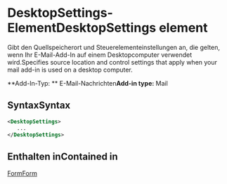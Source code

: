# <a name="desktopsettings-element"></a><span data-ttu-id="760fe-101">DesktopSettings-Element</span><span class="sxs-lookup"><span data-stu-id="760fe-101">DesktopSettings element</span></span>

<span data-ttu-id="760fe-102">Gibt den Quellspeicherort und Steuerelementeinstellungen an, die gelten, wenn Ihr E-Mail-Add-In auf einem Desktopcomputer verwendet wird.</span><span class="sxs-lookup"><span data-stu-id="760fe-102">Specifies source location and control settings that apply when your mail add-in is used on a desktop computer.</span></span>

<span data-ttu-id="760fe-103">\*\*Add-In-Typ: \*\* E-Mail-Nachrichten</span><span class="sxs-lookup"><span data-stu-id="760fe-103">**Add-in type:** Mail</span></span>

## <a name="syntax"></a><span data-ttu-id="760fe-104">Syntax</span><span class="sxs-lookup"><span data-stu-id="760fe-104">Syntax</span></span>

```XML
<DesktopSettings>
   ...
</DesktopSettings>
```

## <a name="contained-in"></a><span data-ttu-id="760fe-105">Enthalten in</span><span class="sxs-lookup"><span data-stu-id="760fe-105">Contained in</span></span>

[<span data-ttu-id="760fe-106">Form</span><span class="sxs-lookup"><span data-stu-id="760fe-106">Form</span></span>](form.md)

